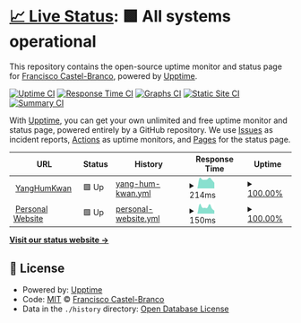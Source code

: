 # [📈 Live Status](https://Khorsan.github.io/upptime): <!--live status--> **🟩 All systems operational**

This repository contains the open-source uptime monitor and status page for [Francisco Castel-Branco](https://Khorsan.github.io/upptime), powered by [Upptime](https://github.com/upptime/upptime).

[![Uptime CI](https://github.com/Khorsan/upptime/workflows/Uptime%20CI/badge.svg)](https://github.com/Khorsan/upptime/actions?query=workflow%3A%22Uptime+CI%22)
[![Response Time CI](https://github.com/Khorsan/upptime/workflows/Response%20Time%20CI/badge.svg)](https://github.com/Khorsan/upptime/actions?query=workflow%3A%22Response+Time+CI%22)
[![Graphs CI](https://github.com/Khorsan/upptime/workflows/Graphs%20CI/badge.svg)](https://github.com/Khorsan/upptime/actions?query=workflow%3A%22Graphs+CI%22)
[![Static Site CI](https://github.com/Khorsan/upptime/workflows/Static%20Site%20CI/badge.svg)](https://github.com/Khorsan/upptime/actions?query=workflow%3A%22Static+Site+CI%22)
[![Summary CI](https://github.com/Khorsan/upptime/workflows/Summary%20CI/badge.svg)](https://github.com/Khorsan/upptime/actions?query=workflow%3A%22Summary+CI%22)

With [Upptime](https://upptime.js.org), you can get your own unlimited and free uptime monitor and status page, powered entirely by a GitHub repository. We use [Issues](https://github.com/Khorsan/upptime/issues) as incident reports, [Actions](https://github.com/Khorsan/upptime/actions) as uptime monitors, and [Pages](https://Khorsan.github.io/upptime) for the status page.

<!--start: status pages-->
<!-- This summary is generated by Upptime (https://github.com/upptime/upptime) -->
<!-- Do not edit this manually, your changes will be overwritten -->
<!-- prettier-ignore -->
| URL | Status | History | Response Time | Uptime |
| --- | ------ | ------- | ------------- | ------ |
| <img alt="" src="https://icons.duckduckgo.com/ip3/yanghumkwan.pt.ico" height="13"> [YangHumKwan](https://yanghumkwan.pt) | 🟩 Up | [yang-hum-kwan.yml](https://github.com/Khorsan/upptime/commits/HEAD/history/yang-hum-kwan.yml) | <details><summary><img alt="Response time graph" src="./graphs/yang-hum-kwan/response-time-week.png" height="20"> 214ms</summary><br><a href="https://uptime.castelexlab.pt/history/yang-hum-kwan"><img alt="Response time 240" src="https://img.shields.io/endpoint?url=https%3A%2F%2Fraw.githubusercontent.com%2FKhorsan%2Fupptime%2FHEAD%2Fapi%2Fyang-hum-kwan%2Fresponse-time.json"></a><br><a href="https://uptime.castelexlab.pt/history/yang-hum-kwan"><img alt="24-hour response time 147" src="https://img.shields.io/endpoint?url=https%3A%2F%2Fraw.githubusercontent.com%2FKhorsan%2Fupptime%2FHEAD%2Fapi%2Fyang-hum-kwan%2Fresponse-time-day.json"></a><br><a href="https://uptime.castelexlab.pt/history/yang-hum-kwan"><img alt="7-day response time 214" src="https://img.shields.io/endpoint?url=https%3A%2F%2Fraw.githubusercontent.com%2FKhorsan%2Fupptime%2FHEAD%2Fapi%2Fyang-hum-kwan%2Fresponse-time-week.json"></a><br><a href="https://uptime.castelexlab.pt/history/yang-hum-kwan"><img alt="30-day response time 208" src="https://img.shields.io/endpoint?url=https%3A%2F%2Fraw.githubusercontent.com%2FKhorsan%2Fupptime%2FHEAD%2Fapi%2Fyang-hum-kwan%2Fresponse-time-month.json"></a><br><a href="https://uptime.castelexlab.pt/history/yang-hum-kwan"><img alt="1-year response time 240" src="https://img.shields.io/endpoint?url=https%3A%2F%2Fraw.githubusercontent.com%2FKhorsan%2Fupptime%2FHEAD%2Fapi%2Fyang-hum-kwan%2Fresponse-time-year.json"></a></details> | <details><summary><a href="https://uptime.castelexlab.pt/history/yang-hum-kwan">100.00%</a></summary><a href="https://uptime.castelexlab.pt/history/yang-hum-kwan"><img alt="All-time uptime 100.00%" src="https://img.shields.io/endpoint?url=https%3A%2F%2Fraw.githubusercontent.com%2FKhorsan%2Fupptime%2FHEAD%2Fapi%2Fyang-hum-kwan%2Fuptime.json"></a><br><a href="https://uptime.castelexlab.pt/history/yang-hum-kwan"><img alt="24-hour uptime 100.00%" src="https://img.shields.io/endpoint?url=https%3A%2F%2Fraw.githubusercontent.com%2FKhorsan%2Fupptime%2FHEAD%2Fapi%2Fyang-hum-kwan%2Fuptime-day.json"></a><br><a href="https://uptime.castelexlab.pt/history/yang-hum-kwan"><img alt="7-day uptime 100.00%" src="https://img.shields.io/endpoint?url=https%3A%2F%2Fraw.githubusercontent.com%2FKhorsan%2Fupptime%2FHEAD%2Fapi%2Fyang-hum-kwan%2Fuptime-week.json"></a><br><a href="https://uptime.castelexlab.pt/history/yang-hum-kwan"><img alt="30-day uptime 100.00%" src="https://img.shields.io/endpoint?url=https%3A%2F%2Fraw.githubusercontent.com%2FKhorsan%2Fupptime%2FHEAD%2Fapi%2Fyang-hum-kwan%2Fuptime-month.json"></a><br><a href="https://uptime.castelexlab.pt/history/yang-hum-kwan"><img alt="1-year uptime 100.00%" src="https://img.shields.io/endpoint?url=https%3A%2F%2Fraw.githubusercontent.com%2FKhorsan%2Fupptime%2FHEAD%2Fapi%2Fyang-hum-kwan%2Fuptime-year.json"></a></details>
| <img alt="" src="https://icons.duckduckgo.com/ip3/franciscocb.xyz.ico" height="13"> [Personal Website](https://franciscocb.xyz) | 🟩 Up | [personal-website.yml](https://github.com/Khorsan/upptime/commits/HEAD/history/personal-website.yml) | <details><summary><img alt="Response time graph" src="./graphs/personal-website/response-time-week.png" height="20"> 150ms</summary><br><a href="https://uptime.castelexlab.pt/history/personal-website"><img alt="Response time 182" src="https://img.shields.io/endpoint?url=https%3A%2F%2Fraw.githubusercontent.com%2FKhorsan%2Fupptime%2FHEAD%2Fapi%2Fpersonal-website%2Fresponse-time.json"></a><br><a href="https://uptime.castelexlab.pt/history/personal-website"><img alt="24-hour response time 140" src="https://img.shields.io/endpoint?url=https%3A%2F%2Fraw.githubusercontent.com%2FKhorsan%2Fupptime%2FHEAD%2Fapi%2Fpersonal-website%2Fresponse-time-day.json"></a><br><a href="https://uptime.castelexlab.pt/history/personal-website"><img alt="7-day response time 150" src="https://img.shields.io/endpoint?url=https%3A%2F%2Fraw.githubusercontent.com%2FKhorsan%2Fupptime%2FHEAD%2Fapi%2Fpersonal-website%2Fresponse-time-week.json"></a><br><a href="https://uptime.castelexlab.pt/history/personal-website"><img alt="30-day response time 137" src="https://img.shields.io/endpoint?url=https%3A%2F%2Fraw.githubusercontent.com%2FKhorsan%2Fupptime%2FHEAD%2Fapi%2Fpersonal-website%2Fresponse-time-month.json"></a><br><a href="https://uptime.castelexlab.pt/history/personal-website"><img alt="1-year response time 182" src="https://img.shields.io/endpoint?url=https%3A%2F%2Fraw.githubusercontent.com%2FKhorsan%2Fupptime%2FHEAD%2Fapi%2Fpersonal-website%2Fresponse-time-year.json"></a></details> | <details><summary><a href="https://uptime.castelexlab.pt/history/personal-website">100.00%</a></summary><a href="https://uptime.castelexlab.pt/history/personal-website"><img alt="All-time uptime 100.00%" src="https://img.shields.io/endpoint?url=https%3A%2F%2Fraw.githubusercontent.com%2FKhorsan%2Fupptime%2FHEAD%2Fapi%2Fpersonal-website%2Fuptime.json"></a><br><a href="https://uptime.castelexlab.pt/history/personal-website"><img alt="24-hour uptime 100.00%" src="https://img.shields.io/endpoint?url=https%3A%2F%2Fraw.githubusercontent.com%2FKhorsan%2Fupptime%2FHEAD%2Fapi%2Fpersonal-website%2Fuptime-day.json"></a><br><a href="https://uptime.castelexlab.pt/history/personal-website"><img alt="7-day uptime 100.00%" src="https://img.shields.io/endpoint?url=https%3A%2F%2Fraw.githubusercontent.com%2FKhorsan%2Fupptime%2FHEAD%2Fapi%2Fpersonal-website%2Fuptime-week.json"></a><br><a href="https://uptime.castelexlab.pt/history/personal-website"><img alt="30-day uptime 100.00%" src="https://img.shields.io/endpoint?url=https%3A%2F%2Fraw.githubusercontent.com%2FKhorsan%2Fupptime%2FHEAD%2Fapi%2Fpersonal-website%2Fuptime-month.json"></a><br><a href="https://uptime.castelexlab.pt/history/personal-website"><img alt="1-year uptime 100.00%" src="https://img.shields.io/endpoint?url=https%3A%2F%2Fraw.githubusercontent.com%2FKhorsan%2Fupptime%2FHEAD%2Fapi%2Fpersonal-website%2Fuptime-year.json"></a></details>

<!--end: status pages-->

[**Visit our status website →**](https://Khorsan.github.io/upptime)

## 📄 License

- Powered by: [Upptime](https://github.com/upptime/upptime)
- Code: [MIT](./LICENSE) © [Francisco Castel-Branco](https://Khorsan.github.io/upptime)
- Data in the `./history` directory: [Open Database License](https://opendatacommons.org/licenses/odbl/1-0/)
